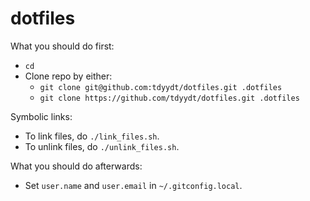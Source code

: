 # dotfiles

What you should do first:
* `cd`
* Clone repo by either:
  + `git clone git@github.com:tdyydt/dotfiles.git .dotfiles`
  + `git clone https://github.com/tdyydt/dotfiles.git .dotfiles`


Symbolic links:
* To link files, do `./link_files.sh`.
* To unlink files, do `./unlink_files.sh`.


What you should do afterwards:
* Set `user.name` and `user.email` in `~/.gitconfig.local`.
